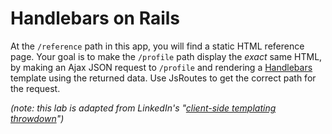 # Handlebars on Rails

At the `/reference` path in this app, you will find a static HTML reference page. Your goal is to make the `/profile` path display the *exact* same HTML, by making an Ajax JSON request to `/profile` and rendering a [Handlebars](http://handlebarsjs.com/) template using the returned data. Use JsRoutes to get the correct path for the request.

*(note: this lab is adapted from LinkedIn's "[client-side templating throwdown](https://engineering.linkedin.com/frontend/client-side-templating-throwdown-mustache-handlebars-dustjs-and-more)")*
